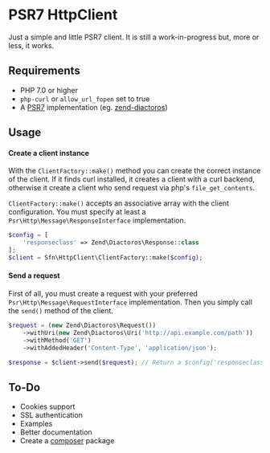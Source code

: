# PSR7 HttpClient
Just a simple and little PSR7 client.
It is still a work-in-progress but, more or less, it works.

## Requirements
* PHP 7.0 or higher
* `php-curl` or `allow_url_fopen` set to true
* A [PSR7](http://www.php-fig.org/psr/psr-7/) implementation (eg. [zend-diactoros](https://github.com/zendframework/zend-diactoros))

## Usage
#### Create a client instance
With the `ClientFactory::make()` method you can create the correct instance
of the client. If it finds curl installed, it creates a client with a curl
backend, otherwise it create a client who send request via php's
`file_get_contents`.

`ClientFactory::make()` accepts an associative array with the client
configuration. You must specify at least a `Psr\Http\Message\ResponseInterface` implementation.

```php
$config = [
    'responseclass' => Zend\Diactoros\Response::class
];
$client = Sfn\HttpClient\ClientFactory::make($config);
```

#### Send a request
First of all, you must create a request with your preferred `Psr\Http\Message\RequestInterface` implementation. Then you simply call the
`send()` method of the client.
```php
$request = (new Zend\Diactoros\Request())
    ->withUri(new Zend\Diactoros\Uri('http://api.example.com/path'))
    ->withMethod('GET')
    ->withAddedHeader('Content-Type', 'application/json');

$response = $client->send($request); // Return a $config['responseclass'] object
```

## To-Do
* Cookies support
* SSL authentication
* Examples
* Better documentation
* Create a [composer](https://getcomposer.org/) package
